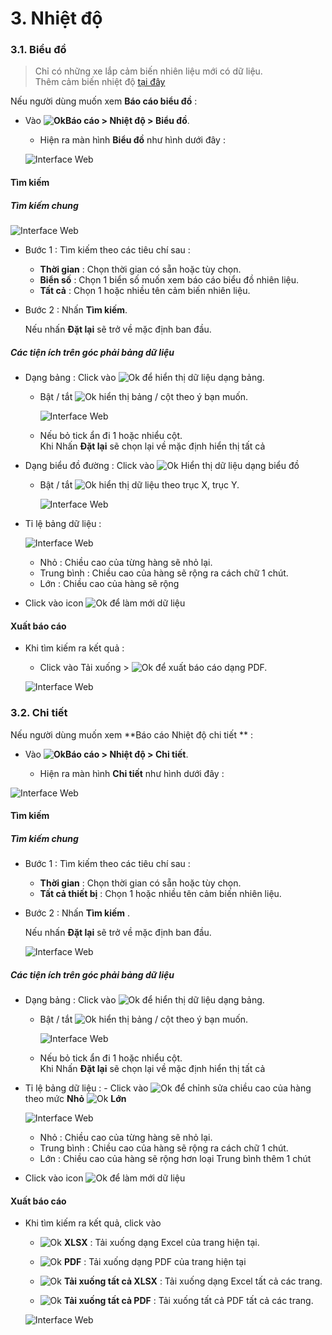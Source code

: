 # 3. Nhiệt độ

 ### 3.1. Biểu đồ

> Chỉ có những xe lắp cảm biến nhiên liệu mới có dữ liệu. <br>
> Thêm cảm biến nhiệt độ [tại đây](vi/modules/web-interface/devices/edit-device/#sensor) <div id="sensor">

Nếu người dùng muốn xem **Báo cáo biểu đồ** : 

* Vào **<span class="icon-left svg-filter-tick">![Ok](/docs/assets/images/web-interface/icon/SVG/dynamic.svg )Báo cáo >  Nhiệt độ > Biểu đồ**.
  
  * Hiện ra màn hình **Biểu đồ** như hình dưới đây :

  <span style="display:block;text-align:left">![Interface Web](/docs/assets/images/web-interface/reports/report-temperature.png)

#### Tìm kiếm 

##### Tìm kiếm chung 

<span style="display:block;text-align:left">![Interface Web](/docs/assets/images/web-interface/reports/search-temperature-1.png)

* Bước 1 : Tìm kiếm theo các tiêu chí sau :

    * **Thời gian** : Chọn thời gian có sẵn hoặc tùy chọn.
    * **Biển số** : Chọn 1  biển số muốn xem báo cáo biểu đồ nhiên liệu.
    * **Tất cả** : Chọn 1 hoặc nhiều tên cảm biến nhiên liệu.

* Bước 2 : Nhấn **Tìm kiếm**.
 
    Nếu nhấn **Đặt lại** sẽ trở về mặc định ban đầu.

##### Các tiện ích trên góc phải bảng dữ liệu

- Dạng bảng :  Click vào <span class="icon-left ">![Ok](/docs/assets/images/web-interface/icon/SVG/icons8-gear.svg) để hiển thị dữ liệu dạng bảng.

    - Bật / tắt <span class="icon-left svg-filter-tick">![Ok](/docs/assets/images/web-interface/icon/SVG/check-square1.svg) hiển thị bảng / cột theo ý bạn muốn.

        <span style="display:block;text-align:left">![Interface Web](/docs/assets/images/web-interface/reports/search-temperature.png)
    
    - Nếu bỏ tick ẩn đi 1 hoặc nhiểu cột. <br>
    Khi Nhấn **Đặt lại** sẽ chọn lại về mặc định hiển thị tất cả

- Dạng biểu đồ đường : Click vào <span class="icon-left svg-filter-info">![Ok](/docs/assets/images/web-interface/icon/SVG/chart-line.svg) Hiển thị dữ liệu dạng biểu đồ

    - Bật / tắt <span class="icon-left svg-filter-tick">![Ok](/docs/assets/images/web-interface/icon/SVG/check-square1.svg) hiển thị dữ liệu theo trục X, trục Y.

      <span style="display:block;text-align:left">![Interface Web](/docs/assets/images/web-interface/reports/chart-temperature.png)

- Tỉ lệ bảng dữ liệu :

    <span style="display:block;text-align:left">![Interface Web](/docs/assets/images/web-interface/reports/ratio-temperature.png)

    - Nhỏ : Chiều cao của từng hàng sẽ nhỏ lại.
    - Trung bình : Chiều cao của hàng sẽ rộng ra cách chữ 1 chút.
    - Lớn : Chiều cao của hàng sẽ rộng 

- Click vào icon  <span class="icon-left svg-filter-info">![Ok](/docs/assets/images/web-interface/icon/SVG/icons8-reset.svg) để làm mới dữ liệu

#### Xuất báo cáo

* Khi tìm kiếm ra kết quả :
    - Click vào Tải xuống > <span class="icon-left svg-filter-circlered">![Ok](/docs/assets/images/web-interface/icon/SVG/file-pdf1.svg) để xuất báo cáo dạng PDF.

    <span style="display:block;text-align:left">![Interface Web](/docs/assets/images/web-interface/reports/pdf-temperature.png)

### 3.2. Chi tiết 

Nếu người dùng muốn xem **Báo cáo Nhiệt độ chi tiết  ** :  
* Vào **<span class="icon-left svg-filter-tick">![Ok](/docs/assets/images/web-interface/icon/SVG/dynamic.svg )Báo cáo > Nhiệt độ > Chi tiết**.

  * Hiện ra màn hình **Chi tiết** như hình dưới đây :

 <span style="display:block;text-align:left">![Interface Web](/docs/assets/images/web-interface/reports/detail-temperature.png)

#### Tìm kiếm 

##### Tìm kiếm chung 

* Bước 1 : Tìm kiếm theo các tiêu chí sau :

    * **Thời gian** : Chọn thời gian có sẵn hoặc tùy chọn.
    * **Tất cả thiết bị** : Chọn 1 hoặc nhiều tên cảm biến nhiên liệu.

* Bước 2 : Nhấn **Tìm kiếm** .
  
    Nếu nhấn **Đặt lại** sẽ trở về mặc định ban đầu.

    <span style="display:block;text-align:left">![Interface Web](/docs/assets/images/web-interface/reports/detail-search-temperature.png)


##### Các tiện ích trên góc phải bảng dữ liệu

- Dạng bảng :  Click vào <span class="icon-left ">![Ok](/docs/assets/images/web-interface/icon/SVG/icons8-gear.svg) để hiển thị dữ liệu dạng bảng.

    - Bật / tắt <span class="icon-left svg-filter-tick">![Ok](/docs/assets/images/web-interface/icon/SVG/check-square1.svg) hiển thị bảng / cột theo ý bạn muốn.

        <span style="display:block;text-align:left">![Interface Web](/docs/assets/images/web-interface/reports/detail-search-temperature-1.png)
    
    - Nếu bỏ tick ẩn đi 1 hoặc nhiểu cột. <br>
    Khi Nhấn **Đặt lại** sẽ chọn lại về mặc định hiển thị tất cả

- Tỉ lệ bảng dữ liệu : - Click vào <span class="icon-left svg-filter-info">![Ok](/docs/assets/images/web-interface/icon/SVG/column-height.svg) để chỉnh sửa chiều cao của hàng theo mức **Nhỏ** <span class="icon-left svg-filter-serch">![Ok](/docs/assets/images/web-interface/icon/SVG/arrow-right.svg) **Lớn** 

    <span style="display:block;text-align:left">![Interface Web](/docs/assets/images/web-interface/reports/ratio-detail-temperature.png)

    - Nhỏ : Chiều cao của từng hàng sẽ nhỏ lại.
    - Trung bình : Chiều cao của hàng sẽ rộng ra cách chữ 1 chút.
    - Lớn : Chiều cao của hàng sẽ rộng hơn loại Trung bình thêm 1 chút

- Click vào icon  <span class="icon-left svg-filter-info">![Ok](/docs/assets/images/web-interface/icon/SVG/icons8-reset.svg) để làm mới dữ liệu


#### Xuất báo cáo

* Khi tìm kiếm ra kết quả, click vào 

    - <span class="icon-left svg-filter-circlegreen2">![Ok](/docs/assets/images/web-interface/icon/SVG/file-excel1.svg) **XLSX** : Tải xuống dạng Excel của trang hiện tại.

    - <span class="icon-left svg-filter-circlered">![Ok](/docs/assets/images/web-interface/icon/SVG/file-pdf1.svg) **PDF** : Tải xuống dạng PDF của trang hiện tại
   
    - <span class="icon-left svg-filter-circlegreen2">![Ok](/docs/assets/images/web-interface/icon/SVG/file-excel1.svg) **Tải xuống tất cả XLSX** : Tải xuống dạng Excel tất cả các trang.
    - <span class="icon-left svg-filter-circlered">![Ok](/docs/assets/images/web-interface/icon/SVG/file-pdf1.svg) **Tải xuống tất cả PDF** : Tải xuống tất cả  PDF tất cả các trang.

    <span style="display:block;text-align:left">![Interface Web](/docs/assets/images/web-interface/reports/dowload-temperature.png)

